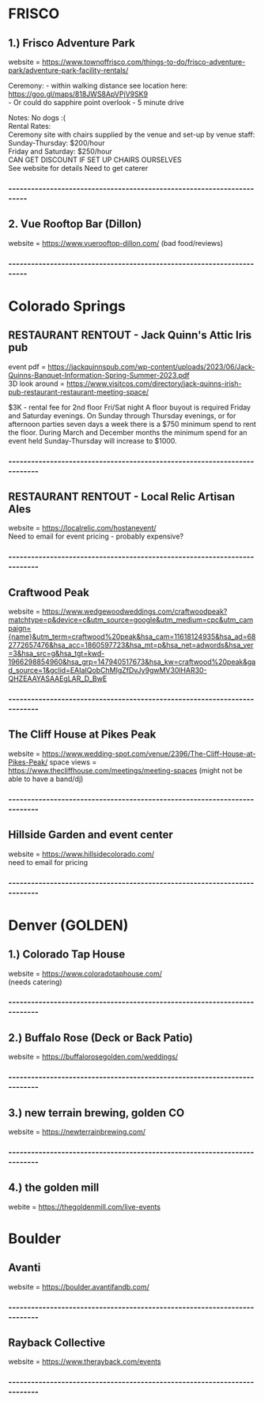 


# FRISCO #

## 1.) Frisco Adventure Park ## 
website =  https://www.townoffrisco.com/things-to-do/frisco-adventure-park/adventure-park-facility-rentals/

Ceremony:
    - within walking distance see location here: https://goo.gl/maps/818JWS8ApVPjV9SK9    \
    - Or could do sapphire point overlook - 5 minute drive


Notes: 
No dogs :( \
Rental Rates: \
Ceremony site with chairs supplied by the venue and set-up by venue staff: \
Sunday-Thursday: $200/hour \
Friday and Saturday: $250/hour \
CAN GET DISCOUNT IF SET UP CHAIRS OURSELVES \
See website for details
Need to get caterer
### ---------------------------------------------------------------------- ###

## 2. Vue Rooftop Bar (Dillon) ##
website = https://www.vuerooftop-dillon.com/
(bad food/reviews)

### ---------------------------------------------------------------------- ###


# Colorado Springs #

##  RESTAURANT RENTOUT - Jack Quinn's Attic Iris pub  ##
event pdf = https://jackquinnspub.com/wp-content/uploads/2023/06/Jack-Quinns-Banquet-Information-Spring-Summer-2023.pdf   <br>
3D look around  = https://www.visitcos.com/directory/jack-quinns-irish-pub-restaurant-restaurant-meeting-space/    <br>

$3K - rental fee for 2nd floor Fri/Sat night
A floor  buyout is required Friday and Saturday evenings.
On Sunday through Thursday evenings, or for afternoon parties seven days a
week there is a $750 minimum spend to rent the floor. During March and
December months the minimum spend for an event held Sunday-Thursday will
increase to $1000. 

### ------------------------------------------------------------------------- ###
##  RESTAURANT RENTOUT - Local Relic Artisan Ales  ##
website = https://localrelic.com/hostanevent/    <br>
Need to email for event pricing - probably expensive?

### ------------------------------------------------------------------------- ###
## Craftwood Peak ## 
website = https://www.wedgewoodweddings.com/craftwoodpeak?matchtype=p&device=c&utm_source=google&utm_medium=cpc&utm_campaign={name}&utm_term=craftwood%20peak&hsa_cam=11618124935&hsa_ad=682772657476&hsa_acc=1860597723&hsa_mt=p&hsa_net=adwords&hsa_ver=3&hsa_src=g&hsa_tgt=kwd-1966298854960&hsa_grp=147940517673&hsa_kw=craftwood%20peak&gad_source=1&gclid=EAIaIQobChMIgZfDvJy9gwMV30lHAR30-QHZEAAYASAAEgLAR_D_BwE
### ------------------------------------------------------------------------- ###
## The Cliff House at Pikes Peak ## 
website = https://www.wedding-spot.com/venue/2396/The-Cliff-House-at-Pikes-Peak/
space views = https://www.thecliffhouse.com/meetings/meeting-spaces
(might not be able to have a band/dj)
### ------------------------------------------------------------------------- ###

##  Hillside Garden and event center
website = https://www.hillsidecolorado.com/ <br>
need to email for pricing
### ------------------------------------------------------------------------- ###

# Denver (GOLDEN) #

## 1.)  Colorado Tap House    ##
website = https://www.coloradotaphouse.com/     <br>
(needs catering)
### ------------------------------------------------------------------------- ###

## 2.) Buffalo Rose (Deck or Back Patio) ##
website = https://buffalorosegolden.com/weddings/
### ------------------------------------------------------------------------- ###

## 3.) new terrain brewing, golden CO ##
website = https://newterrainbrewing.com/
### ------------------------------------------------------------------------- ###

## 4.) the golden mill ##
webite = https://thegoldenmill.com/live-events


# Boulder  #

##  Avanti ##
website = https://boulder.avantifandb.com/
### ------------------------------------------------------------------------- ###

##  Rayback Collective ##
website = https://www.therayback.com/events
### ------------------------------------------------------------------------- ###


